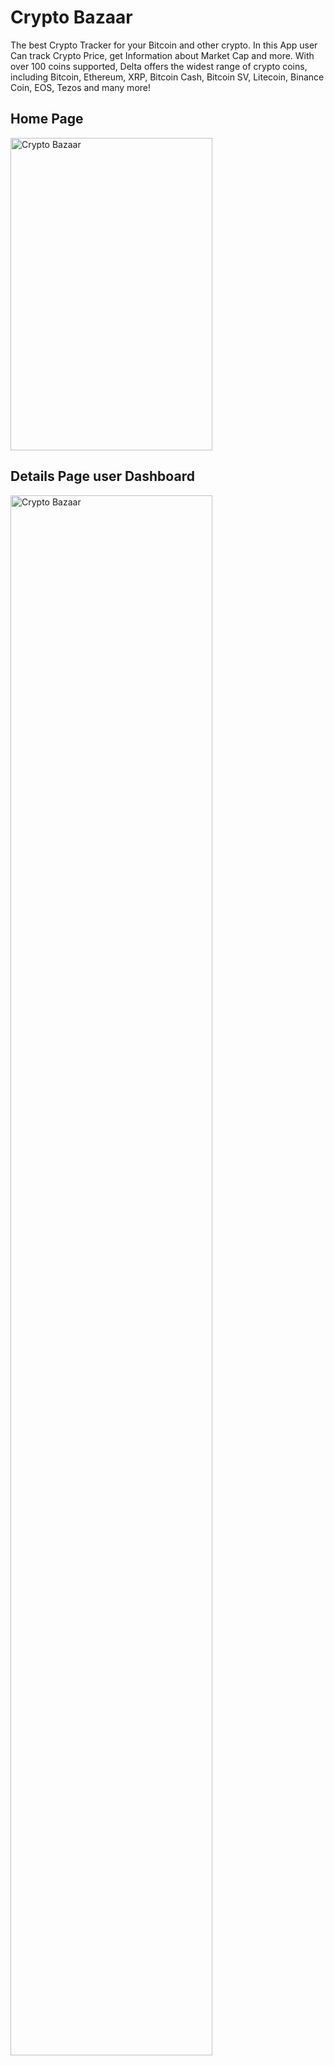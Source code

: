 # Crypto Bazaar
The best Crypto Tracker for your Bitcoin and other crypto. In this App user Can track Crypto Price, get Information about Market Cap and more. 
With over 100 coins supported, Delta offers the widest range of crypto coins, including Bitcoin, Ethereum, XRP, Bitcoin Cash, Bitcoin SV, Litecoin, Binance Coin, EOS, Tezos and many more!

## Home Page
<img alt="Crypto Bazaar" src="https://user-images.githubusercontent.com/69608939/199779912-1524ea49-0603-49ec-abed-99e92f6e469e.png" height="500px" width="80%"/>

## Details Page user Dashboard
<img alt="Crypto Bazaar" src="https://user-images.githubusercontent.com/69608939/199781209-1d2be64d-1f21-45f0-87c7-2cb9c539597b.png" height="80%" width="80%"/>


# Built with:

<img  height="24px" align="left" alt="React.js" src="https://img.shields.io/badge/react-%2320232a.svg?style=for-the-badge&logo=react&logoColor=%2361DAFB"  />

<img height="24px" align="left" alt="MUI" src="https://img.shields.io/badge/MUI-%230081CB.svg?style=for-the-badge&logo=mui&logoColor=white"  />

<img height="24px" align="left" alt="NPM" src="https://img.shields.io/badge/NPM-%23000000.svg?style=for-the-badge&logo=npm&logoColor=white"  />

<img height="24px" align="left"  alt="React-router" src="https://img.shields.io/badge/React_Router-CA4245?style=for-the-badge&logo=react-router&logoColor=white"  />

<img  height="24px" alt="React.js" src="https://img.shields.io/badge/firebase-ffca28?style=for-the-badge&logo=firebase&logoColor=black"  />



# Live Site Link: 
https://crypto-bazaar-rt.netlify.app/

<a href="https://crypto-bazaar-rt.netlify.app/"> View Live </a>


## Authors

  - **Raihan Tazdid** -
    [Raihan Tazdid](https://github.com/raihan-tajdid007)

# crypto-bazar
